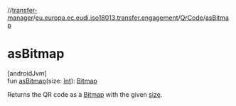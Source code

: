 //[transfer-manager](../../../index.md)/[eu.europa.ec.eudi.iso18013.transfer.engagement](../index.md)/[QrCode](index.md)/[asBitmap](as-bitmap.md)

# asBitmap

[androidJvm]\
fun [asBitmap](as-bitmap.md)(size: [Int](https://kotlinlang.org/api/latest/jvm/stdlib/kotlin/-int/index.html)): [Bitmap](https://developer.android.com/reference/kotlin/android/graphics/Bitmap.html)

Returns the QR code as
a [Bitmap](https://developer.android.com/reference/kotlin/android/graphics/Bitmap.html) with the
given [size](as-bitmap.md).
